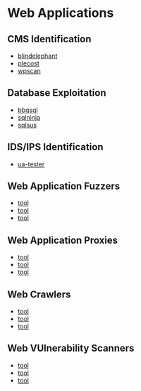 # Web Applications

CMS Identification
-----------

 * [blindelephant](../tools/blindelephant.md)
 * [plecost](../tools/plecost.md)
 * [wpscan](../tools/wpscan.md)

Database Exploitation
-----------

 * [bbqsql](../tools/bbqsql.md)
 * [sqlninja](../tools/sqlninja.md)
 * [sqlsus](../tools/sqlsus.md)

IDS/IPS Identification
-----------

 * [ua-tester](../tools/UATester.md)


Web Application Fuzzers
-----------

 * [tool](../tools/foo.md)
 * [tool](../tools/foo.md)
 * [tool](../tools/foo.md)

Web Application Proxies
-----------

 * [tool](../tools/foo.md)
 * [tool](../tools/foo.md)
 * [tool](../tools/foo.md)

Web Crawlers
-----------

 * [tool](../tools/foo.md)
 * [tool](../tools/foo.md)
 * [tool](../tools/foo.md)

Web VUlnerability Scanners
-----------

 * [tool](../tools/foo.md)
 * [tool](../tools/foo.md)
 * [tool](../tools/foo.md)

